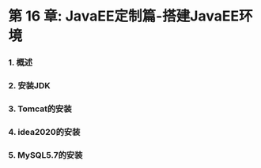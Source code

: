 # 第 16 章: JavaEE定制篇-搭建JavaEE环境

### 1. 概述

### 2. 安装JDK

### 3. Tomcat的安装

### 4. idea2020的安装

### 5. MySQL5.7的安装